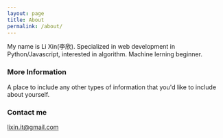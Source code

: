 ```yaml
---
layout: page
title: About
permalink: /about/
---
```


My name is Li Xin(李欣).
Specialized in web development in Python/Javascript, interested in algorithm. Machine lerning beginner.

### More Information

A place to include any other types of information that you'd like to include about yourself.

### Contact me

[lixin.it@gmail.com](mailto:lixin.it@gmail.com)
